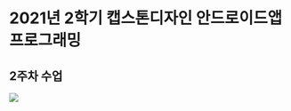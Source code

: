 # 2021년 2학기 캡스톤디자인 안드로이드앱 프로그래밍

## 2주차 수업
<img width="" height="" src="./png/<dog.jpg>.png"></img>
